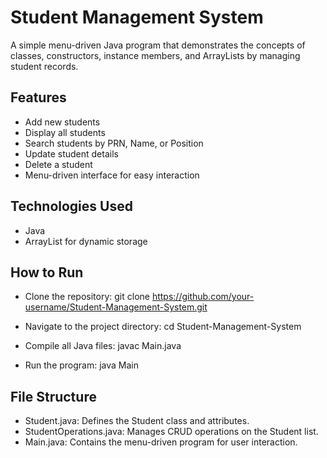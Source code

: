 # Student Management System
A simple menu-driven Java program that demonstrates the concepts of classes, constructors, instance members, and ArrayLists by managing student records.

## Features

- Add new students
- Display all students
- Search students by PRN, Name, or Position
- Update student details
- Delete a student
- Menu-driven interface for easy interaction

## Technologies Used

- Java
- ArrayList for dynamic storage

## How to Run

- Clone the repository: git clone https://github.com/your-username/Student-Management-System.git

- Navigate to the project directory: cd Student-Management-System

- Compile all Java files: javac Main.java

- Run the program: java Main

## File Structure

- Student.java: Defines the Student class and attributes.
- StudentOperations.java: Manages CRUD operations on the Student list.
- Main.java: Contains the menu-driven program for user interaction.

